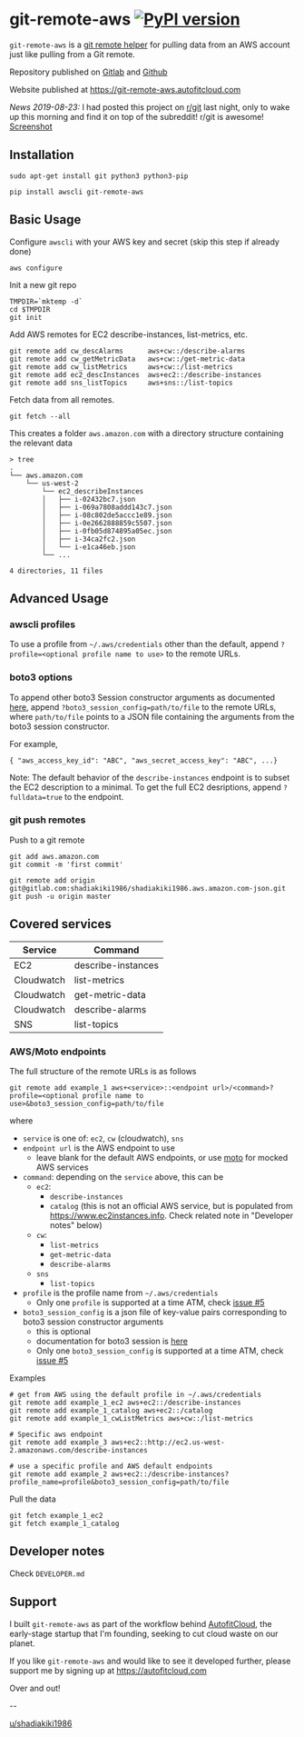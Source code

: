 # git-remote-aws [![PyPI version](https://badge.fury.io/py/git-remote-aws.svg)](https://badge.fury.io/py/git-remote-aws)

`git-remote-aws` is a [git remote helper](https://git-scm.com/docs/git-remote-helpers) for pulling data from an AWS account just like pulling from a Git remote.

Repository published on [Gitlab](https://gitlab.com/autofitcloud/git-remote-aws) and [Github](https://github.com/autofitcloud/git-remote-aws)

Website published at https://git-remote-aws.autofitcloud.com

<i>News 2019-08-23:</i>
I had posted this project on [r/git](https://www.reddit.com/r/git/comments/ctxcq8/gitremoteaws_aws_accounts_as_git_remotes/) last night,
only to wake up this morning and find it on top of the subreddit!
r/git is awesome!
[Screenshot](https://imgur.com/gallery/4PB2BeY)


## Installation

```
sudo apt-get install git python3 python3-pip

pip install awscli git-remote-aws
```

## Basic Usage

Configure `awscli` with your AWS key and secret (skip this step if already done)

```
aws configure
```

Init a new git repo

```
TMPDIR=`mktemp -d`
cd $TMPDIR
git init
```

Add AWS remotes for EC2 describe-instances, list-metrics, etc.

```
git remote add cw_descAlarms      aws+cw::/describe-alarms
git remote add cw_getMetricData   aws+cw::/get-metric-data
git remote add cw_listMetrics     aws+cw::/list-metrics
git remote add ec2_descInstances  aws+ec2::/describe-instances
git remote add sns_listTopics     aws+sns::/list-topics
```

Fetch data from all remotes.

```
git fetch --all
```

This creates a folder `aws.amazon.com` with a directory structure containing the relevant data

```
> tree
.
└── aws.amazon.com
    └── us-west-2
        └── ec2_describeInstances
        │   ├── i-02432bc7.json
        │   ├── i-069a7808addd143c7.json
        │   ├── i-08c802de5accc1e89.json
        │   ├── i-0e2662888859c5507.json
        │   ├── i-0fb05d874895a05ec.json
        │   ├── i-34ca2fc2.json
        │   └── i-e1ca46eb.json
        └── ...

4 directories, 11 files
```


## Advanced Usage

### awscli profiles

To use a profile from `~/.aws/credentials` other than the default,
append `?profile=<optional profile name to use>` to the remote URLs.


### boto3 options

To append other boto3 Session constructor arguments as documented
[here](https://boto3.amazonaws.com/v1/documentation/api/latest/reference/core/session.html),
append `?boto3_session_config=path/to/file` to the remote URLs,
where `path/to/file` points to a JSON file containing the arguments from the boto3 session constructor.

For example,

```
{ "aws_access_key_id": "ABC", "aws_secret_access_key": "ABC", ...}
```


Note: The default behavior of the `describe-instances` endpoint is to subset the EC2 description to a minimal.
To get the full EC2 desriptions, append `?fulldata=true` to the endpoint.


### git push remotes

Push to a git remote

```
git add aws.amazon.com
git commit -m 'first commit'

git remote add origin git@gitlab.com:shadiakiki1986/shadiakiki1986.aws.amazon.com-json.git
git push -u origin master
```


## Covered services

Service    | Command
--------|------
EC2     | describe-instances
Cloudwatch   | list-metrics
Cloudwatch   | get-metric-data
Cloudwatch   | describe-alarms
SNS | list-topics



### AWS/Moto endpoints

The full structure of the remote URLs is as follows

```
git remote add example_1 aws+<service>::<endpoint url>/<command>?profile=<optional profile name to use>&boto3_session_config=path/to/file
```

where

- `service` is one of: `ec2`, `cw` (cloudwatch), `sns`
- `endpoint url` is the AWS endpoint to use
    - leave blank for the default AWS endpoints, or use [moto](http://docs.getmoto.org/en/latest/) for mocked AWS services
- `command`: depending on the `service` above, this can be
    - `ec2`:
        - `describe-instances`
        - `catalog` (this is not an official AWS service, but is populated from https://www.ec2instances.info. Check related note in "Developer notes" below)
    - `cw`:
        - `list-metrics`
        - `get-metric-data`
        - `describe-alarms`
    - `sns`
        - `list-topics`
- `profile` is the profile name from `~/.aws/credentials`
    - Only one `profile` is supported at a time ATM, check [issue #5](https://gitlab.com/autofitcloud/git-remote-aws/issues/5)
- `boto3_session_config` is a json file of key-value pairs corresponding to boto3 session constructor arguments
    - this is optional
    - documentation for boto3 session is [here](https://boto3.amazonaws.com/v1/documentation/api/latest/reference/core/session.html)
    - Only one `boto3_session_config` is supported at a time ATM, check [issue #5](https://gitlab.com/autofitcloud/git-remote-aws/issues/5)


Examples

```
# get from AWS using the default profile in ~/.aws/credentials
git remote add example_1_ec2 aws+ec2::/describe-instances
git remote add example_1_catalog aws+ec2::/catalog
git remote add example_1_cwListMetrics aws+cw::/list-metrics

# Specific aws endpoint
git remote add example_3 aws+ec2::http://ec2.us-west-2.amazonaws.com/describe-instances

# use a specific profile and AWS default endpoints
git remote add example_2 aws+ec2::/describe-instances?profile_name=profile&boto3_session_config=path/to/file
```

Pull the data

```
git fetch example_1_ec2
git fetch example_1_catalog
```


## Developer notes

Check `DEVELOPER.md`


## Support

I built `git-remote-aws` as part of the workflow behind [AutofitCloud](https://autofitcloud.com), the early-stage startup that I'm founding, seeking to cut cloud waste on our planet.

If you like `git-remote-aws` and would like to see it developed further,
please support me by signing up at https://autofitcloud.com

Over and out!

--

[u/shadiakiki1986](https://www.reddit.com/user/shadiakiki1986)
